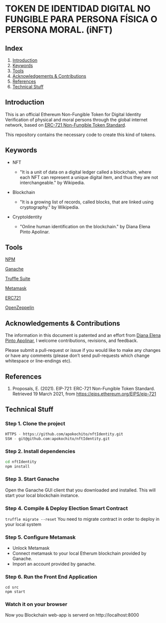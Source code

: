 # TOKEN DE IDENTIDAD DIGITAL NO FUNGIBLE PARA PERSONA FÍSICA O PERSONA MORAL. (iNFT)

## Index   
1. [Introduction](#introduction)
2. [Keywords](#keywords)
3. [Tools](#tools)
4. [Acknowledgements & Contributions](#acknowledgements)
5. [References](#references)
6. [Technical Stuff](#technical)

## Introduction<a name="introduction"></a>

This is an official Ethereum Non-Fungible Token for Digital Identity Verification of physical and moral persons through the global internet network, based on [ERC-721 Non-Fungible Token Standard](https://eips.ethereum.org/EIPS/eip-721).

This repository contains the necessary code to create this kind of tokens.

## Keywords<a name="keywords"></a>

- NFT
	- "It is a unit of data on a digital ledger called a blockchain, where each NFT can represent a unique digital item, and thus they are not interchangeable." by Wikipedia.

- Blockchain
	- "It is a growing list of records, called blocks, that are linked using cryptography." by Wikipedia.

- CryptoIdentity
	- "Online human identification on the blockchain." by Diana Elena Pinto Apolinar.

## Tools<a name="tools"></a>

[NPM](https://nodejs.org)

[Ganache](https://www.trufflesuite.com/docs/ganache/quickstart)

[Truffle Suite](https://www.trufflesuite.com)

[Metamask](https://metamask.io)

[ERC721](http://erc721.org)

[OpenZeppelin](https://github.com/OpenZeppelin/openzeppelin-contracts)

## Acknowledgements & Contributions<a name="acknowledgements"></a>

The information in this document is patented and an effort from [Diana Elena Pinto Apolinar](https://www.apokochito.dev), I welcome contributions, revisions, and feedback.

Please submit a pull-request or issue if you would like to make any changes or have any comments (please don’t send pull-requests which change whitespace or line-endings etc).

## References<a name="references"></a>

1. Proposals, E. (2021). EIP-721: ERC-721 Non-Fungible Token Standard. Retrieved 19 March 2021, from https://eips.ethereum.org/EIPS/eip-721

## Technical Stuff<a name="technical"></a>

### Step 1. Clone the project
```bash
HTTPS - https://github.com/apokochito/nftIdentity.git
SSH - git@github.com:apokochito/nftIdentity.git
```

### Step 2. Install dependencies
```bash
cd nftIdentity
npm install
```

### Step 3. Start Ganache
Open the Ganache GUI client that you downloaded and installed. This will start your local blockchain instance.

### Step 4. Compile & Deploy Election Smart Contract
```truffle migrate --reset``` You need to migrate contract in order to deploy in your local system

### Step 5. Configure Metamask
- Unlock Metamask <br/>
- Connect metamask to your local Etherum blockchain provided by Ganache.<br/>
- Import an account provided by ganache.<br/>

### Step 6. Run the Front End Application
```
cd src
npm start
```

### Watch it on your browser
Now you Blockchain web-app is serverd on http://localhost:8000
